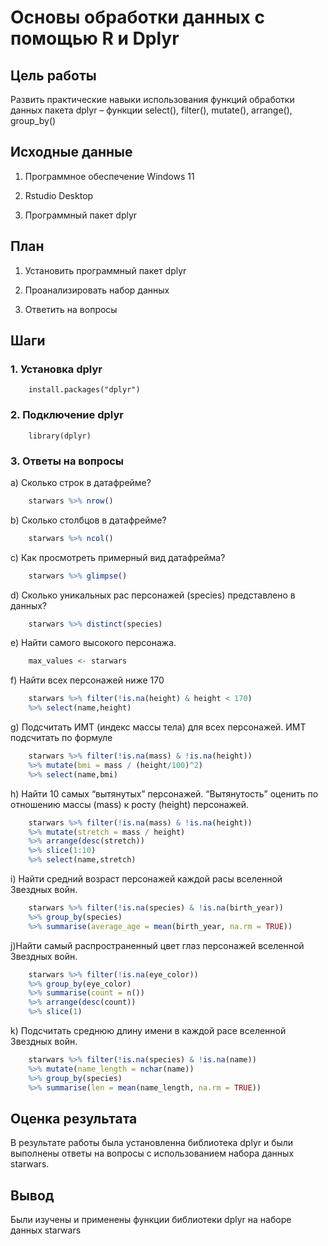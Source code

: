 
# Основы обработки данных с помощью R и Dplyr


## Цель работы
Развить практические навыки использования функций обработки данных пакета dplyr – функции select(), filter(), mutate(), arrange(), group_by()

## Исходные данные

1.  Программное обеспечение Windows 11

2.  Rstudio Desktop

3.  Программный пакет dplyr

## План

1.  Установить программный пакет dplyr

2.  Проанализировать набор данных

3.  Ответить на вопросы

## Шаги

### 1. Установка dplyr
```{r}         
    install.packages("dplyr")
```

### 2. Подключение dplyr
```{r}
    library(dplyr)
``` 

### 3. Ответы на вопросы

a\) Сколько строк в датафрейме?

```r
    starwars %>% nrow()
```

b\) Сколько столбцов в датафрейме?

```r
    starwars %>% ncol()
```

c\) Как просмотреть примерный вид датафрейма?

```r
    starwars %>% glimpse()
```

d\) Сколько уникальных рас персонажей (species) представлено в данных?

```r
    starwars %>% distinct(species)

```

e\) Найти самого высокого персонажа.

```r
    max_values <- starwars 
```

f\) Найти всех персонажей ниже 170

```r
    starwars %>% filter(!is.na(height) & height < 170) 
    %>% select(name,height)
```

g\) Подсчитать ИМТ (индекс массы тела) для всех персонажей. ИМТ подсчитать по формуле

```r
    starwars %>% filter(!is.na(mass) & !is.na(height)) 
    %>% mutate(bmi = mass / (height/100)^2) 
    %>% select(name,bmi)

```

h\) Найти 10 самых “вытянутых” персонажей. “Вытянутость” оценить по отношению массы (mass) к росту (height) персонажей.

```r
    starwars %>% filter(!is.na(mass) & !is.na(height)) 
    %>% mutate(stretch = mass / height) 
    %>% arrange(desc(stretch)) 
    %>% slice(1:10) 
    %>% select(name,stretch)
```

i\) Найти средний возраст персонажей каждой расы вселенной Звездных войн.

```r
    starwars %>% filter(!is.na(species) & !is.na(birth_year)) 
    %>% group_by(species) 
    %>% summarise(average_age = mean(birth_year, na.rm = TRUE))
```

j\)Найти самый распространенный цвет глаз персонажей вселенной Звездных войн.

```r
    starwars %>% filter(!is.na(eye_color)) 
    %>% group_by(eye_color)
    %>% summarise(count = n()) 
    %>% arrange(desc(count)) 
    %>% slice(1)
```

k\) Подсчитать среднюю длину имени в каждой расе вселенной Звездных войн.

```r
    starwars %>% filter(!is.na(species) & !is.na(name)) 
    %>% mutate(name_length = nchar(name)) 
    %>% group_by(species) 
    %>% summarise(len = mean(name_length, na.rm = TRUE))
```

## Оценка результата

В результате работы была установленна библиотека dplyr и были выполнены ответы на вопросы с использованием набора данных starwars.

## Вывод

Были изучены и применены функции библиотеки dplyr на наборе данных starwars